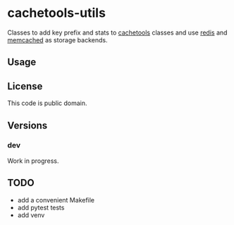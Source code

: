 # cachetools-utils

Classes to add key prefix and stats to
[cachetools](https://pypi.org/project/cachetools/) classes and use
[redis](https://redis.io/) and
[memcached](https://memcached.org/) as storage backends.

## Usage

## License

This code is public domain.

## Versions

### dev

Work in progress.

## TODO

- add a convenient Makefile
- add pytest tests
- add venv
